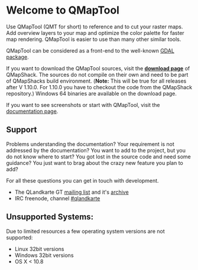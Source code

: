 # Welcome to QMapTool

Use QMapTool (QMT for short) to reference and to cut your raster maps. Add overview layers to your map and optimize the color palette for faster map rendering. 
QMapTool is easier to use than many other similar tools.

QMapTool can be considered as a front-end to the well-known [GDAL package](https://gdal.org/).

If you want to download the QMapTool sources, visit the [**download page**](https://github.com/Maproom/qmapshack/releases)
of QMapShack. The sources do not compile on their own and need to be part of QMapShacks build environment. (**Note:** This will be true for all releases after V 1.10.0. For 1.10.0 you have to checkout the code from the QMapShack repository.)
Windows 64 binaries are available on the download page.

If you want to see screenshots or start with QMapTool, visit the [documentation page](QMTDocMain).

## Support

Problems understanding the documentation? Your requirement is not addressed by the documentation? You want to add to the project, but you do not know 
where to start? You got lost in the source code and need some guidance? You just want to brag about the crazy new feature you plan to add? 

For all these questions you can get in touch with development.

* The QLandkarte GT [mailing list](https://sourceforge.net/projects/qlandkartegt/lists/qlandkartegt-users) and it's [archive](http://news.gmane.org/gmane.comp.gis.qlandkartegt.user)
* IRC freenode, channel [#qlandkarte](https://webchat.freenode.net/?channels=#qlandkarte)

## Unsupported Systems:
Due to limited resources a few operating system versions are not supported:

* Linux 32bit versions
* Windows 32bit versions
* OS X < 10.8
